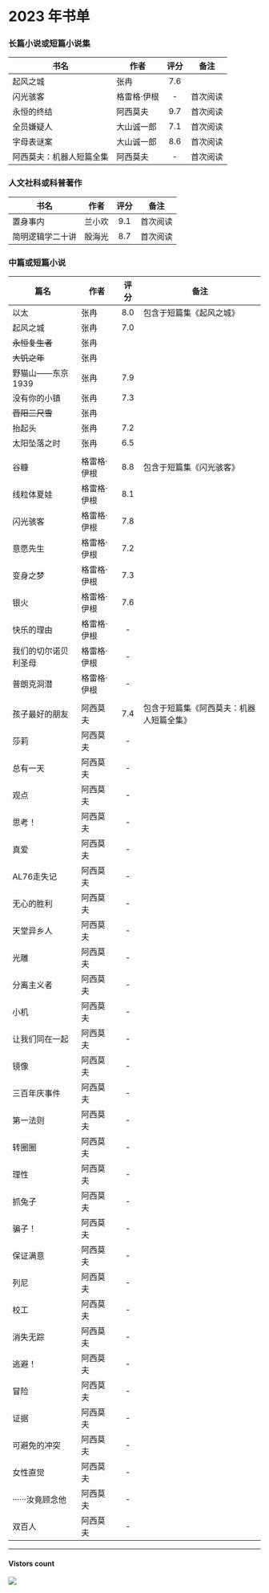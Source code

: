 # 2023 年书单

### 长篇小说或短篇小说集
| 书名 | 作者 | 评分 | 备注 |
| --- | --- | :---: | --- |
| 起风之城 | 张冉 | 7.6 | |
| 闪光骇客 | 格雷格·伊根 | - | 首次阅读 |
| 永恒的终结 | 阿西莫夫 | 9.7 | 首次阅读 |
| 全员嫌疑人 | 大山诚一郎 | 7.1 | 首次阅读 |
| 字母表谜案 | 大山诚一郎 | 8.6 | 首次阅读 |
| 阿西莫夫：机器人短篇全集 | 阿西莫夫 | - | 首次阅读 |


### 人文社科或科普著作
| 书名 | 作者 | 评分 | 备注 |
| --- | --- | :---: | --- |
| 置身事内 | 兰小欢 | 9.1 | 首次阅读 |
| 简明逻辑学二十讲 | 殷海光 | 8.7 | 首次阅读 |


### 中篇或短篇小说
| 篇名 | 作者 | 评分 | 备注 |
| --- | --- | :---: | --- |
| 以太 | 张冉 | 8.0 | 包含于短篇集《起风之城》 |
| 起风之城 | 张冉 | 7.0 | |
| ~~永恒复生者~~ | 张冉 | | |
| ~~大饥之年~~ | 张冉 | | |
| 野猫山——东京1939 | 张冉 | 7.9 | |
| 没有你的小镇 | 张冉 | 7.3 | |
| ~~晋阳三尺雪~~ | 张冉 | | |
| 抬起头 | 张冉 | 7.2 | |
| 太阳坠落之时 | 张冉 | 6.5 | |
| | | | |
| 谷糠 | 格雷格·伊根 | 8.8 | 包含于短篇集《闪光骇客》 |
| 线粒体夏娃 | 格雷格·伊根 | 8.1 | |
| 闪光骇客 | 格雷格·伊根 | 7.8 | |
| 意愿先生 | 格雷格·伊根 | 7.2 | |
| 变身之梦 | 格雷格·伊根 | 7.3 | |
| 银火 | 格雷格·伊根 | 7.6 | |
| 快乐的理由 | 格雷格·伊根 | - | |
| 我们的切尔诺贝利圣母 | 格雷格·伊根 | - | |
| 普朗克洞潜 | 格雷格·伊根 | - | |
| | | | |
| 孩子最好的朋友 | 阿西莫夫 | 7.4 | 包含于短篇集《阿西莫夫：机器人短篇全集》 |
| 莎莉 | 阿西莫夫 | - | |
| 总有一天 | 阿西莫夫 | - | |
| 观点 | 阿西莫夫 | - | |
| 思考！ | 阿西莫夫 | - | |
| 真爱 | 阿西莫夫 | - | |
| AL76走失记 | 阿西莫夫 | - | |
| 无心的胜利 | 阿西莫夫 | - | |
| 天堂异乡人 | 阿西莫夫 | - | |
| 光雕 | 阿西莫夫 | - | |
| 分离主义者 | 阿西莫夫 | - | |
| 小机 | 阿西莫夫 | - | |
| 让我们同在一起 | 阿西莫夫 | - | |
| 镜像 | 阿西莫夫 | - | |
| 三百年庆事件 | 阿西莫夫 | - | |
| 第一法则 | 阿西莫夫 | - | |
| 转圈圈 | 阿西莫夫 | - | |
| 理性 | 阿西莫夫 | - | |
| 抓兔子 | 阿西莫夫 | - | |
| 骗子！ | 阿西莫夫 | - | |
| 保证满意 | 阿西莫夫 | - | |
| 列尼 | 阿西莫夫 | - | |
| 校工 | 阿西莫夫 | - | |
| 消失无踪 | 阿西莫夫 | - | |
| 逃避！ | 阿西莫夫 | - | |
| 冒险 | 阿西莫夫 | - | |
| 证据 | 阿西莫夫 | - | |
| 可避免的冲突 | 阿西莫夫 | - | |
| 女性直觉 | 阿西莫夫 | - | |
| ······汝竟顾念他 | 阿西莫夫 | - | |
| 双百人 | 阿西莫夫 | - | |

-------------
#### Vistors count
<img src="https://profile-counter.glitch.me/chuxiaonan/count.svg" />
